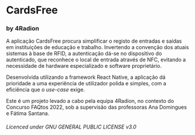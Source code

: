 # CardsFree
### by 4Radion


A aplicação CardsFree procura simplificar o registo de entradas e saídas em instituições de educação e trabalho. Invertendo a convenção dos atuais sistemas à base de RFID, a autenticação dá-se no dispositivo do autenticado, que reconhece o local de entrada através de NFC, evitando a necessidade de hardware especializado e software proprietário.

Desenvolvida utilizando a framework React Native, a aplicação dá prioridade a uma experiência de utilizador polida e simples, com a eficiência que o *use-case* exige.

Este é um projeto levado a cabo pela equipa 4Radion, no contexto do Concurso FAQtos 2022, sob a supervisão das professoras Ana Domingues e Fátima Santana.

###### Licenced under GNU GENERAL PUBLIC LICENSE v3.0
